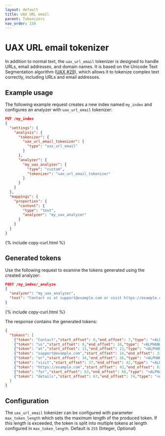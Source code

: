 ```yaml
---
layout: default
title: UAX URL email
parent: Tokenizers
nav_order: 150
---
```


# UAX URL email tokenizer

In addition to normal text, the `uax_url_email` tokenizer is designed to handle URLs, email addresses, and domain names. It is based on the Unicode Text Segmentation algorithm ([UAX #29](https://www.unicode.org/reports/tr29/)), which allows it to tokenize complex text correctly, including URLs and email addresses.

## Example usage

The following example request creates a new index named `my_index` and configures an analyzer with `uax_url_email` tokenizer:

```json
PUT /my_index
{
  "settings": {
    "analysis": {
      "tokenizer": {
        "uax_url_email_tokenizer": {
          "type": "uax_url_email"
        }
      },
      "analyzer": {
        "my_uax_analyzer": {
          "type": "custom",
          "tokenizer": "uax_url_email_tokenizer"
        }
      }
    }
  },
  "mappings": {
    "properties": {
      "content": {
        "type": "text",
        "analyzer": "my_uax_analyzer"
      }
    }
  }
}
```
{% include copy-curl.html %}

## Generated tokens

Use the following request to examine the tokens generated using the created analyzer:

```json
POST /my_index/_analyze
{
  "analyzer": "my_uax_analyzer",
  "text": "Contact us at support@example.com or visit https://example.com for details."
}
```
{% include copy-curl.html %}

The response contains the generated tokens:

```json
{
  "tokens": [
    {"token": "Contact","start_offset": 0,"end_offset": 7,"type": "<ALPHANUM>","position": 0},
    {"token": "us","start_offset": 8,"end_offset": 10,"type": "<ALPHANUM>","position": 1},
    {"token": "at","start_offset": 11,"end_offset": 13,"type": "<ALPHANUM>","position": 2},
    {"token": "support@example.com","start_offset": 14,"end_offset": 33,"type": "<EMAIL>","position": 3},
    {"token": "or","start_offset": 34,"end_offset": 36,"type": "<ALPHANUM>","position": 4},
    {"token": "visit","start_offset": 37,"end_offset": 42,"type": "<ALPHANUM>","position": 5},
    {"token": "https://example.com","start_offset": 43,"end_offset": 62,"type": "<URL>","position": 6},
    {"token": "for","start_offset": 63,"end_offset": 66,"type": "<ALPHANUM>","position": 7},
    {"token": "details","start_offset": 67,"end_offset": 74,"type": "<ALPHANUM>","position": 8}
  ]
}
```

## Configuration

The `uax_url_email` tokenizer can be configured with parameter `max_token_length` which sets the maximum length of the produced token. If this length is exceeded, the token is split into multiple tokens at length configured in `max_token_length`. Default is `255` (Integer, _Optional_)

